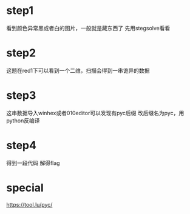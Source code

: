 # step1
看到颜色异常黑或者白的图片，一般就是藏东西了
先用stegsolve看看
# step2
这题在red1下可以看到一个二维，扫描会得到一串诡异的数据
# step3
这串数据导入winhex或者010editor可以发现有pyc后缀
改后缀名为pyc，用python反编译
# step4
得到一段代码
解得flag
# special
https://tool.lu/pyc/